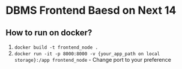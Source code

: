 # DBMS Frontend Baesd on Next 14

## How to run on docker?
1. `docker build -t frontend_node .`
2. `docker run -it -p 8000:8000 -v {your_app_path on local storage}:/app frontend_node` - Change port to your preference
